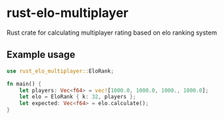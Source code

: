 # rust-elo-multiplayer
Rust crate for calculating multiplayer rating based on elo ranking system

## Example usage

```rust
use rust_elo_multiplayer::EloRank;

fn main() {
    let players: Vec<f64> = vec![1000.0, 1000.0, 1000., 1000.0];
    let elo = EloRank { k: 32, players };
    let expected: Vec<f64> = elo.calculate();
}

```